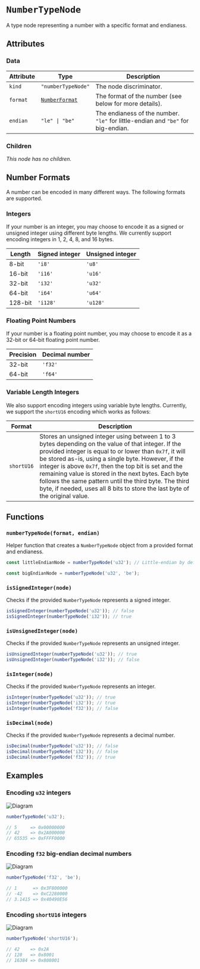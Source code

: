 # `NumberTypeNode`

A type node representing a number with a specific format and endianess.

## Attributes

### Data

| Attribute | Type                              | Description                                                                      |
| --------- | --------------------------------- | -------------------------------------------------------------------------------- |
| `kind`    | `"numberTypeNode"`                | The node discriminator.                                                          |
| `format`  | [`NumberFormat`](#number-formats) | The format of the number (see below for more details).                           |
| `endian`  | `"le" \| "be"`                    | The endianess of the number. `"le"` for little-endian and `"be"` for big-endian. |

### Children

_This node has no children._

## Number Formats

A number can be encoded in many different ways. The following formats are supported.

### Integers

If your number is an integer, you may choose to encode it as a signed or unsigned integer using different byte lengths. We currently support encoding integers in 1, 2, 4, 8, and 16 bytes.

| Length  | Signed integer | Unsigned integer |
| ------- | -------------- | ---------------- |
| 8-bit   | `'i8'`         | `'u8'`           |
| 16-bit  | `'i16'`        | `'u16'`          |
| 32-bit  | `'i32'`        | `'u32'`          |
| 64-bit  | `'i64'`        | `'u64'`          |
| 128-bit | `'i128'`       | `'u128'`         |

### Floating Point Numbers

If your number is a floating point number, you may choose to encode it as a 32-bit or 64-bit floating point number.

| Precision | Decimal number |
| --------- | -------------- |
| 32-bit    | `'f32'`        |
| 64-bit    | `'f64'`        |

### Variable Length Integers

We also support encoding integers using variable byte lengths. Currently, we support the `shortU16` encoding which works as follows:

| Format     | Description                                                                                                                                                                                                                                                                                                                                                                                                                                                                   |
| ---------- | ----------------------------------------------------------------------------------------------------------------------------------------------------------------------------------------------------------------------------------------------------------------------------------------------------------------------------------------------------------------------------------------------------------------------------------------------------------------------------- |
| `shortU16` | Stores an unsigned integer using between 1 to 3 bytes depending on the value of that integer. If the provided integer is equal to or lower than `0x7f`, it will be stored as-is, using a single byte. However, if the integer is above `0x7f`, then the top bit is set and the remaining value is stored in the next bytes. Each byte follows the same pattern until the third byte. The third byte, if needed, uses all 8 bits to store the last byte of the original value. |

## Functions

### `numberTypeNode(format, endian)`

Helper function that creates a `NumberTypeNode` object from a provided format and endianess.

```ts
const littleEndianNode = numberTypeNode('u32'); // Little-endian by default.

const bigEndianNode = numberTypeNode('u32', 'be');
```

### `isSignedInteger(node)`

Checks if the provided `NumberTypeNode` represents a signed integer.

```ts
isSignedInteger(numberTypeNode('u32')); // false
isSignedInteger(numberTypeNode('i32')); // true
```

### `isUnsignedInteger(node)`

Checks if the provided `NumberTypeNode` represents an unsigned integer.

```ts
isUnsignedInteger(numberTypeNode('u32')); // true
isUnsignedInteger(numberTypeNode('i32')); // false
```

### `isInteger(node)`

Checks if the provided `NumberTypeNode` represents an integer.

```ts
isInteger(numberTypeNode('u32')); // true
isInteger(numberTypeNode('i32')); // true
isInteger(numberTypeNode('f32')); // false
```

### `isDecimal(node)`

Checks if the provided `NumberTypeNode` represents a decimal number.

```ts
isDecimal(numberTypeNode('u32')); // false
isDecimal(numberTypeNode('i32')); // false
isDecimal(numberTypeNode('f32')); // true
```

## Examples

### Encoding `u32` integers

![Diagram](https://github.com/codama/codama/assets/3642397/4bb1ae23-c69f-4c9f-a7ec-8f971d061667)

```ts
numberTypeNode('u32');

// 5     => 0x00000000
// 42    => 0x2A000000
// 65535 => 0xFFFF0000
```

### Encoding `f32` big-endian decimal numbers

![Diagram](https://github.com/codama/codama/assets/3642397/d9cbfd3c-b8a2-4c13-a8a8-a11e7ed5d422)

```ts
numberTypeNode('f32', 'be');

// 1      => 0x3F800000
// -42    => 0xC2280000
// 3.1415 => 0x40490E56
```

### Encoding `shortU16` integers

![Diagram](https://github.com/codama/codama/assets/3642397/73e12166-cdaa-4fca-ae2a-67937f8b130e)

```ts
numberTypeNode('shortU16');

// 42    => 0x2A
// 128   => 0x8001
// 16384 => 0x808001
```
